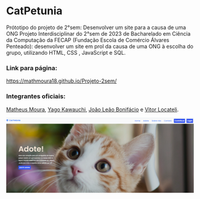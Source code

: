 # CatPetunia

Prótotipo do projeto de 2°sem: Desenvolver um site para a causa de uma ONG
Projeto Interdisciplinar do 2°sem de 2023 de Bacharelado em Ciência da Computação da FECAP (Fundação Escola de Comércio Álvares Penteado): desenvolver um site em prol da causa de uma ONG à escolha do grupo, utilizando HTML, CSS , JavaScript e SQL.

### Link para página: 
  <a href="https://mathmoura18.github.io/Projeto-2sem/" target="_blank">https://mathmoura18.github.io/Projeto-2sem/</a>

### Integrantes oficiais: 
  <a href="https://github.com/MathMoura18" target="_blank">Matheus Moura</a>, <a href="https://github.com/yfk7" target="_blank">Yago Kawauchi</a>, <a href="https://github.com/JoaoVitorLB" target="_blank">João Leão Bonifácio</a> e <a href="https://github.com/vitorlocateli" target="_blank">Vitor Locateli</a>.

<img src="./client/public/RMimg.png">
